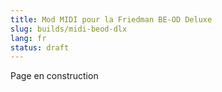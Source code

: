 ```yaml
---
title: Mod MIDI pour la Friedman BE-OD Deluxe
slug: builds/midi-beod-dlx
lang: fr
status: draft
---
```


Page en construction
